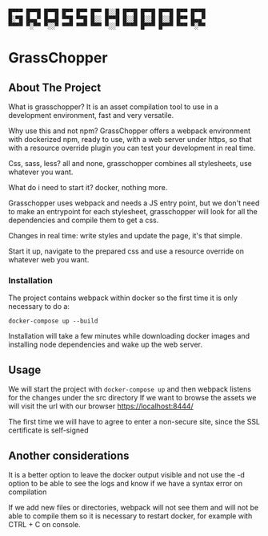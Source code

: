 ```

█▀▀▀ █▀▀█ █▀▀█ █▀▀ █▀▀ █▀▀ █░░█ █▀▀█ █▀▀█ █▀▀█ █▀▀ █▀▀█ 
█░▀█ █▄▄▀ █▄▄█ ▀▀█ ▀▀█ █░░ █▀▀█ █░░█ █░░█ █░░█ █▀▀ █▄▄▀ 
▀▀▀▀ ▀░▀▀ ▀░░▀ ▀▀▀ ▀▀▀ ▀▀▀ ▀░░▀ ▀▀▀▀ █▀▀▀ █▀▀▀ ▀▀▀ ▀░▀▀
```
# GrassChopper

## About The Project

What is grasschopper? It is an asset compilation tool to use in a development environment, fast and very versatile.

Why use this and not npm? GrassChopper offers a webpack environment with dockerized npm, ready to use, with a web server under https, so that with a resource override plugin you can test your development in real time.

Css, sass, less? all and none, grasschopper combines all stylesheets, use whatever you want.

What do i need to start it? docker, nothing more.

Grasschopper uses webpack and needs a JS entry point, but we don't need to make an entrypoint for each stylesheet, grasschopper will look for all the dependencies and compile them to get a css.

Changes in real time: write styles and update the page, it's that simple.

Start it up, navigate to the prepared css and use a resource override on whatever web you want.

### Installation

The project contains webpack within docker so the first time it is only necessary to do a:

```docker-compose up --build```

Installation will take a few minutes while downloading docker images and installing node dependencies and wake up the web server.

## Usage

We will start the project with ```docker-compose up``` and then webpack listens for the changes under the src directory
If we want to browse the assets we will visit the url with our browser [https://localhost:8444/](https://localhost:8444/)

The first time we will have to agree to enter a non-secure site, since the SSL certificate is self-signed

## Another considerations

It is a better option to leave the docker output visible and not use the -d option to be able to see the logs and know if we have a syntax error on compilation

If we add new files or directories, webpack will not see them and will not be able to compile them so it is necessary to restart docker, for example with CTRL + C on console.